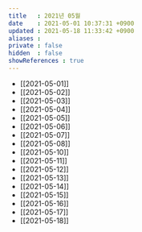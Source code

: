 ```yaml
---
title   : 2021년 05월
date    : 2021-05-01 10:37:31 +0900
updated : 2021-05-18 11:33:42 +0900
aliases : 
private : false
hidden  : false
showReferences : true
---
```

- [[2021-05-01]]
- [[2021-05-02]]
- [[2021-05-03]]
- [[2021-05-04]]
- [[2021-05-05]]
- [[2021-05-06]]
- [[2021-05-07]]
- [[2021-05-08]]
- [[2021-05-10]]
- [[2021-05-11]]
- [[2021-05-12]]
- [[2021-05-13]]
- [[2021-05-14]]
- [[2021-05-15]]
- [[2021-05-16]]
- [[2021-05-17]]
- [[2021-05-18]]
